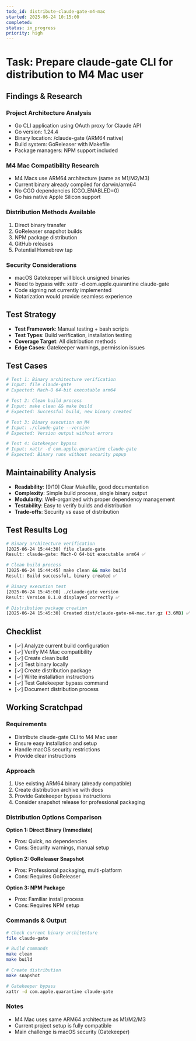 ```yaml
---
todo_id: distribute-claude-gate-m4-mac
started: 2025-06-24 10:15:00
completed:
status: in_progress
priority: high
---
```


# Task: Prepare claude-gate CLI for distribution to M4 Mac user

## Findings & Research

### Project Architecture Analysis
- Go CLI application using OAuth proxy for Claude API
- Go version: 1.24.4
- Binary location: /claude-gate (ARM64 native)
- Build system: GoReleaser with Makefile
- Package managers: NPM support included

### M4 Mac Compatibility Research
- M4 Macs use ARM64 architecture (same as M1/M2/M3)
- Current binary already compiled for darwin/arm64
- No CGO dependencies (CGO_ENABLED=0)
- Go has native Apple Silicon support

### Distribution Methods Available
1. Direct binary transfer
2. GoReleaser snapshot builds
3. NPM package distribution
4. GitHub releases
5. Potential Homebrew tap

### Security Considerations
- macOS Gatekeeper will block unsigned binaries
- Need to bypass with: xattr -d com.apple.quarantine claude-gate
- Code signing not currently implemented
- Notarization would provide seamless experience

## Test Strategy

- **Test Framework**: Manual testing + bash scripts
- **Test Types**: Build verification, installation testing
- **Coverage Target**: All distribution methods
- **Edge Cases**: Gatekeeper warnings, permission issues

## Test Cases

```bash
# Test 1: Binary architecture verification
# Input: file claude-gate
# Expected: Mach-O 64-bit executable arm64

# Test 2: Clean build process
# Input: make clean && make build
# Expected: Successful build, new binary created

# Test 3: Binary execution on M4
# Input: ./claude-gate --version
# Expected: Version output without errors

# Test 4: Gatekeeper bypass
# Input: xattr -d com.apple.quarantine claude-gate
# Expected: Binary runs without security popup
```

## Maintainability Analysis

- **Readability**: [9/10] Clear Makefile, good documentation
- **Complexity**: Simple build process, single binary output
- **Modularity**: Well-organized with proper dependency management
- **Testability**: Easy to verify builds and distribution
- **Trade-offs**: Security vs ease of distribution

## Test Results Log

```bash
# Binary architecture verification
[2025-06-24 15:44:30] file claude-gate
Result: claude-gate: Mach-O 64-bit executable arm64 ✅

# Clean build process
[2025-06-24 15:44:45] make clean && make build
Result: Build successful, binary created ✅

# Binary execution test
[2025-06-24 15:45:00] ./claude-gate version
Result: Version 0.1.0 displayed correctly ✅

# Distribution package creation
[2025-06-24 15:45:30] Created dist/claude-gate-m4-mac.tar.gz (3.6MB) ✅
```

## Checklist

- [✓] Analyze current build configuration
- [✓] Verify M4 Mac compatibility
- [✓] Create clean build
- [✓] Test binary locally
- [✓] Create distribution package
- [✓] Write installation instructions
- [✓] Test Gatekeeper bypass command
- [✓] Document distribution process

## Working Scratchpad

### Requirements
- Distribute claude-gate CLI to M4 Mac user
- Ensure easy installation and setup
- Handle macOS security restrictions
- Provide clear instructions

### Approach
1. Use existing ARM64 binary (already compatible)
2. Create distribution archive with docs
3. Provide Gatekeeper bypass instructions
4. Consider snapshot release for professional packaging

### Distribution Options Comparison

**Option 1: Direct Binary (Immediate)**
- Pros: Quick, no dependencies
- Cons: Security warnings, manual setup

**Option 2: GoReleaser Snapshot**
- Pros: Professional packaging, multi-platform
- Cons: Requires GoReleaser

**Option 3: NPM Package**
- Pros: Familiar install process
- Cons: Requires NPM setup

### Commands & Output

```bash
# Check current binary architecture
file claude-gate

# Build commands
make clean
make build

# Create distribution
make snapshot

# Gatekeeper bypass
xattr -d com.apple.quarantine claude-gate
```

### Notes
- M4 Mac uses same ARM64 architecture as M1/M2/M3
- Current project setup is fully compatible
- Main challenge is macOS security (Gatekeeper)